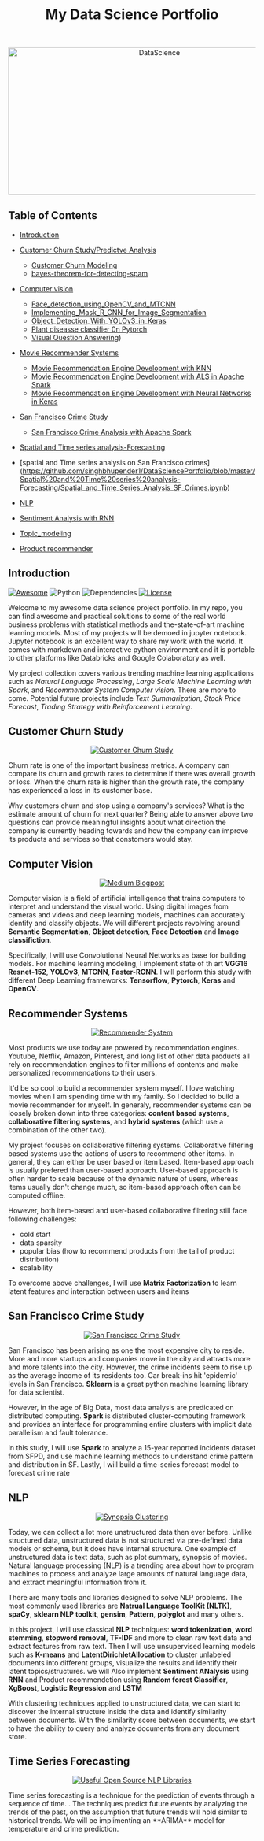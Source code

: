 <h1 align="center"> My Data Science Portfolio </h1> <br>
<p align="center">
  <a href="https://github.com/singhbhupender1/DataSciencePortfolio">
    <img alt="DataScience" title="DataScience" src="https://www.dataquest.io/wp-content/uploads/2019/05/what-is-data-science-1040x520.jpg" width="600" height="300">
  </a>
</p>

<!-- START doctoc generated TOC please keep comment here to allow auto update -->
<!-- DON'T EDIT THIS SECTION, INSTEAD RE-RUN doctoc TO UPDATE -->

## Table of Contents
- [Introduction](#introduction)

- [Customer Churn Study/Predictve Analysis](https://github.com/singhbhupender1/DataSciencePortfolio/tree/master/Chrun%20Prediction%20Predictive%20Analysis)
  - [Customer Churn Modeling](https://github.com/singhbhupender1/DataSciencePortfolio/blob/master/Chrun%20Prediction%20Predictive%20Analysis/Customer_Churn_Prediction.ipynb)
  - [bayes-theorem-for-detecting-spam](https://github.com/singhbhupender1/DataSciencePortfolio/blob/master/Chrun%20Prediction%20Predictive%20Analysis/bayes-theorem-for-detecting-spam.ipynb)

- [Computer vision](https://github.com/singhbhupender1/DataSciencePortfolio/tree/master/Computer%20Vision)
  - [Face_detection_using_OpenCV_and_MTCNN](https://github.com/singhbhupender1/DataSciencePortfolio/blob/master/Computer%20Vision/Face_detection_using_OpenCV_and_MTCNN.ipynb)
  - [Implementing_Mask_R_CNN_for_Image_Segmentation](https://github.com/singhbhupender1/DataSciencePortfolio/blob/master/Computer%20Vision/Implementing_Mask_R_CNN_for_Image_Segmentation.ipynb)
  - [Object_Detection_With_YOLOv3_in_Keras](https://github.com/singhbhupender1/DataSciencePortfolio/blob/master/Computer%20Vision/Object_Detection_With_YOLOv3_in_Keras.ipynb)
  - [Plant diseasse classifier 0n Pytorch](https://github.com/singhbhupender1/plant-disease-detection-Resent-152-model/blob/master/work%20notebook.ipynb)
  - [Visual Question Answering](https://github.com/singhbhupender1/DataSciencePortfolio/blob/master/Computer%20Vision/Object_Detection_With_YOLOv3_in_Keras.ipynb))

- [Movie Recommender Systems](#movie-recommender-systems)
  - [Movie Recommendation Engine Development with KNN](https://github.com/singhbhupender1/DataSciencePortfolio/tree/master/Movie-Recommenders/#movie-recommendation-engine-development-with-knn)
  - [Movie Recommendation Engine Development with ALS in Apache Spark](https://github.com/singhbhupender1/DataSciencePortfolio/tree/master/Movie-Recommenders/#movie-recommendation-engine-development-with-als-in-apache-spark)
  - [Movie Recommendation Engine Development with Neural Networks in Keras](https://github.com/singhbhupender1/DataSciencePortfolio/tree/master/Movie-Recommenders/#movie-recommendation-engine-development-with-neural-networks-in-keras)

- [San Francisco Crime Study](https://github.com/singhbhupender1/DataSciencePortfolio)
  - [San Francisco Crime Analysis with Apache Spark](https://github.com/singhbhupender1/DataSciencePortfolio/blob/master/SF_crime_analysis_using_Spark.ipynb)

- [Spatial and Time series analysis-Forecasting](https://github.com/singhbhupender1/DataSciencePortfolio/tree/master/Spatial%20and%20Time%20series%20analysis-Forecasting)
- [spatial and Time series analysis on San Francisco crimes]
(https://github.com/singhbhupender1/DataSciencePortfolio/blob/master/Spatial%20and%20Time%20series%20analysis-Forecasting/Spatial_and_Time_Series_Analysis_SF_Crimes.ipynb)


- [NLP](https://github.com/singhbhupender1/DataSciencePortfolio/tree/master/NLP)
- [Sentiment Analysis with RNN](https://github.com/singhbhupender1/DataSciencePortfolio/blob/master/NLP/Sentiment_Analysis_with_RNN.ipynb)
- [Topic_modeling](https://github.com/singhbhupender1/DataSciencePortfolio/blob/master/NLP/clustering_Topic_modelin.ipynb)
- [Product recommender](https://github.com/singhbhupender1/DataSciencePortfolio/blob/master/NLP/Product%20recommender%20logistic%20regression%20LSTM.ipynb)
  

<!-- END doctoc generated TOC please keep comment here to allow auto update -->

## Introduction
[![Awesome](https://cdn.rawgit.com/sindresorhus/awesome/d7305f38d29fed78fa85652e3a63e154dd8e8829/media/badge.svg)](https://github.com/KevinLiao159/MyDataSciencePortfolio)
![Python](https://img.shields.io/badge/python-v3.6+-blue.svg)
![Dependencies](https://img.shields.io/badge/dependencies-up%20to%20date-brightgreen.svg)
[![License](https://img.shields.io/badge/license-MIT-blue.svg)](https://opensource.org/licenses/MIT)

Welcome to my awesome data science project portfolio. In my repo, you can find awesome and practical solutions to some of the real world business problems with statistical methods and the-state-of-art machine learning models. Most of my projects will be demoed in jupyter notebook. Jupyter notebook is an excellent way to share my work with the world. It comes with markdown and interactive python environment and it is portable to other platforms like Databricks and Google Colaboratory as well.

My project collection covers various trending machine learning applications such as *Natural Language Processing*, *Large Scale Machine Learning with Spark*, and *Recommender System* *Computer vision*. There are more to come. Potential future projects include *Text Summarization*, *Stock Price Forecast*, *Trading Strategy with Reinforcement Learning*.

## Customer Churn Study
<p align="center">
  <a href="https://github.com/singhbhupender1/DataSciencePortfolio/tree/master/Chrun%20Prediction%20Predictive%20Analysis">
    <img alt="Customer Churn Study" title="Customer Churn Study" src="https://glideconsultingllc.com/wp-content/uploads/2017/02/customer-journey.png">
  </a>
</p>

Churn rate is one of the important business metrics. A company can compare its churn and growth rates to determine if there was overall growth or loss. When the churn rate is higher than the growth rate, the company has experienced a loss in its customer base.

Why customers churn and stop using a company's services? What is the estimate amount of churn for next quarter? Being able to answer above two questions can provide meaningful insights about what direction the company is currently heading towards and how the company can improve its products and services so that constomers would stay. 

## Computer Vision
<p align="center">
  <a href="https://github.com/singhbhupender1/DataSciencePortfolio/tree/master/Computer%20Vision">
    <img alt="Medium Blogpost" title="Medium Blogpost" src="https://miro.medium.com/max/1600/1*8gmgaAkFdI-9OHY5cA93xQ.png">
  </a>
</p>

Computer vision is a field of artificial intelligence that trains computers to interpret and understand the visual world. Using digital images from cameras and videos and deep learning models, machines can accurately identify and classify objects. 
We will different projects revolving around **Semantic Segmentation**, **Object detection**, **Face Detection** and **Image classifiction**.

Specifically, I will use Convolutional Neural Networks as base for building models. For machine learning modeling, I implement state of th art **VGG16** **Resnet-152**, **YOLOv3**, **MTCNN**, **Faster-RCNN**. I will perform this study with different Deep Learning frameworks:
**Tensorflow**, **Pytorch**, **Keras** and **OpenCV**.


## Recommender Systems
<p align="center">
  <a href="https://github.com/singhbhupender1/DataSciencePortfolio/tree/master/Movie-Recommenders">
    <img alt="Recommender System" title="Recommender System" src="https://static1.squarespace.com/static/55ff6aece4b0ad2d251b3fee/t/59c42ffd8a02c798d1cc832d/1506029566112/netflix.jpg?format=750w">
  </a>
</p>

Most products we use today are powered by recommendation engines. Youtube, Netflix, Amazon, Pinterest, and long list of other data products all rely on recommendation engines to filter millions of contents and make personalized recommendations to their users.

It'd be so cool to build a recommender system myself. I love watching movies when I am spending time with my family. So I decided to build a movie recommender for myself. In generaly, recommender systems can be loosely broken down into three categories: **content based systems**, **collaborative filtering systems**, and **hybrid systems** (which use a combination of the other two).

My project focuses on collaborative filtering systems. Collaborative filtering based systems use the actions of users to recommend other items. In general, they can either be user based or item based. Item-based approach is usually prefered than user-based approach. User-based approach is often harder to scale because of the dynamic nature of users, whereas items usually don't change much, so item-based approach often can be computed offline.

However, both item-based and user-based collaborative filtering still face following challenges:
* cold start
* data sparsity
* popular bias (how to recommend products from the tail of product distribution)
* scalability

To overcome above challenges, I will use **Matrix Factorization** to learn latent features and interaction between users and items 


## San Francisco Crime Study
<p align="center">
  <a href="https://github.com/singhbhupender1/DataSciencePortfolio">
    <img alt="San Francisco Crime Study" title="San Francisco Crime Study" src="https://spark.apache.org/images/spark-stack.png">
  </a>
</p>

San Francisco has been arising as one the most expensive city to reside. More and more startups and companies move in the city and attracts more and more talents into the city. However, the crime incidents seem to rise up as the average income of its residents too. Car break-ins hit 'epidemic' levels in San Francisco. 
**Sklearn** is a great python machine learning library for data scientist.

However, in the age of Big Data, most data analysis are predicated on distributed computing. **Spark** is distributed cluster-computing framework and provides an interface for programming entire clusters with implicit data parallelism and fault tolerance.

In this study, I will use **Spark** to analyze a 15-year reported incidents dataset from SFPD, and use machine learning methods to understand crime pattern and distribution in SF. Lastly, I will build a time-series forecast model to forecast crime rate


## NLP
<p align="center">
  <a href="https://github.com/singhbhupender1/DataSciencePortfolio/tree/master/NLP">
    <img alt="Synopsis Clustering" title="Synopsis Clustering" src="https://juliasilge.com/blog/2018/2018-01-25-sherlock-holmes-stm_files/figure-html/unnamed-chunk-6-1.png">
  </a>
</p>

Today, we can collect a lot more unstructured data then ever before. Unlike structured data, unstructured data is not structured via pre-defined data models or schema, but it does have internal structure. One example of unstructured data is text data, such as plot summary, synopsis of movies.  
Natural language processing (NLP) is a trending area about how to program machines to process and analyze large amounts of natural language data, and extract meaningful information from it. 

There are many tools and libraries designed to solve NLP problems. The most commonly used libraries are **Natrual Language ToolKit (NLTK)**, **spaCy**, **sklearn NLP toolkit**, **gensim**, **Pattern**, **polyglot** and many others.

In this project, I will use classical **NLP** techniques: **word tokenization**, **word stemming**, **stopword removal**, **TF-IDF** and more to clean raw text data and extract features from raw text. Then I will use unsupervised learning models such as **K-means** and **LatentDirichletAllocation** to cluster unlabeled documents into different groups, visualize the results and identify their latent topics/structures. 
we will Also implement **Sentiment ANalysis** using **RNN** and Product recommendetion using **Random forest Classifier**, **XgBoost**, **Logistic Regression** and **LSTM**

With clustering techniques applied to unstructured data, we can start to discover the internal structure inside the data and identify similarity between documents. With the similarity score between documents, we start to have the ability to query and analyze documents from any document store.


## Time Series Forecasting
<p align="center">
  <a href="https://github.com/singhbhupender1/DataSciencePortfolio/tree/master/NLP">
    <img alt="Useful Open Source NLP Libraries" title="Useful Open Source NLP Libraries" src="https://www.quotemaster.org/images/1a/1a4ca83d908bad50f935f9f4b4881e8e.JPG">
  </a>
</p>
Time series forecasting is a technique for the prediction of events through a sequence of time. . The techniques predict future events by analyzing the trends of the past, on the assumption that future trends will hold similar to historical trends. We will be implimenting an **ARIMA** model for temperature and crime prediction. 
 


